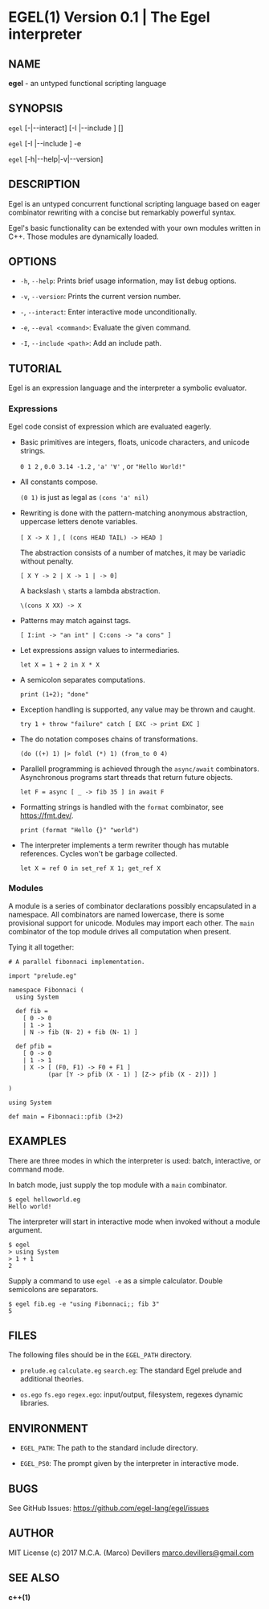 EGEL(1) Version 0.1 | The Egel interpreter
==

## NAME

**egel** - an untyped functional scripting language

## SYNOPSIS

`egel` [-|--interact] [-I <path>|--include <path>] [<file>]

`egel` [-I <path>|--include <path>] -e <command>

`egel` [-h|--help|-v|--version]

## DESCRIPTION

Egel is an untyped concurrent functional scripting language based on eager combinator
rewriting with a concise but remarkably powerful syntax.

Egel's basic functionality can be extended with your own modules written in C++.
Those modules are dynamically loaded.

## OPTIONS

* `-h`, `--help`:
   Prints brief usage information, may list debug options.

* `-v`, `--version`:
   Prints the current version number.

* `-`, `--interact`:
   Enter interactive mode unconditionally.

* `-e`, `--eval <command>`:
   Evaluate the given command.

* `-I`, `--include <path>`:
   Add an include path.

## TUTORIAL

Egel is an expression language and the interpreter a symbolic evaluator.

### Expressions

Egel code consist of expression which are evaluated eagerly.

 * Basic primitives are integers, floats, unicode characters, and unicode strings.

   `0 1 2` , `0.0 3.14 -1.2` , `'a'` `'∀'` , or `"Hello World!"`

 * All constants compose.

   `(0 1)` is just as legal as `(cons 'a' nil)`

 * Rewriting is done with the pattern-matching anonymous abstraction, uppercase letters denote variables.

   `[ X -> X ]` , `[ (cons HEAD TAIL) -> HEAD ]`

   The abstraction consists of a number of matches, it may be variadic without penalty.

   `[ X Y -> 2 | X -> 1 | -> 0]`

   A backslash `\` starts a lambda abstraction.

   `\(cons X XX) -> X`

 * Patterns may match against tags.

   `[ I:int -> "an int" | C:cons -> "a cons" ]`

 * Let expressions assign values to intermediaries.

   `let X = 1 + 2 in X * X`

 * A semicolon separates computations.

   `print (1+2); "done"`

 * Exception handling is supported, any value may be thrown and caught.

   `try 1 + throw "failure" catch [ EXC -> print EXC ]`

 * The do notation composes chains of transformations.

   `(do ((+) 1) |> foldl (*) 1) (from_to 0 4)`

 * Parallell programming is achieved  through the `async/await` combinators.
   Asynchronous programs start threads that return future objects.

   `let F = async [ _ -> fib 35 ] in await F` 

 * Formatting strings is handled with the `format` combinator, see <https://fmt.dev/>.

   `print (format "Hello {}" "world")`

 * The interpreter implements a term rewriter though has mutable references.
   Cycles won't be garbage collected.

   `let X = ref 0 in set_ref X 1; get_ref X`

### Modules

A module is a series of combinator declarations possibly encapsulated in a namespace.
All combinators are named lowercase, there is some provisional support for unicode.
Modules may import each other. The `main` combinator of the top module drives
all computation when present.

Tying it all together:

```
# A parallel fibonnaci implementation.

import "prelude.eg"

namespace Fibonnaci (
  using System

  def fib =
    [ 0 -> 0
    | 1 -> 1
    | N -> fib (N- 2) + fib (N- 1) ]

  def pfib = 
    [ 0 -> 0 
    | 1 -> 1 
    | X -> [ (F0, F1) -> F0 + F1 ]
           (par [Y -> pfib (X - 1) ] [Z-> pfib (X - 2)]) ]

)

using System

def main = Fibonnaci::pfib (3+2)
```
## EXAMPLES

There are three modes in which the interpreter is used: batch, interactive, or command mode.

In batch mode, just supply the top module with a `main` combinator.

    $ egel helloworld.eg
    Hello world!

The interpreter will start in interactive mode when invoked without a module argument.

    $ egel
    > using System
    > 1 + 1
    2

Supply a command to use `egel -e` as a simple calculator. Double semicolons are separators.

    $ egel fib.eg -e "using Fibonnaci;; fib 3"
    5

## FILES

The following files should be in the `EGEL_PATH` directory.

 * `prelude.eg` `calculate.eg` `search.eg`:
   The standard Egel prelude and additional theories.

 * `os.ego` `fs.ego` `regex.ego`:
   input/output, filesystem, regexes dynamic libraries.

## ENVIRONMENT

 * `EGEL_PATH`:
    The path to the standard include directory.

 * `EGEL_PS0`:
    The prompt given by the interpreter in interactive mode.

## BUGS

See GitHub Issues: <https://github.com/egel-lang/egel/issues>

## AUTHOR

MIT License (c) 2017 M.C.A. (Marco) Devillers <marco.devillers@gmail.com>

## SEE ALSO

**c++(1)**

